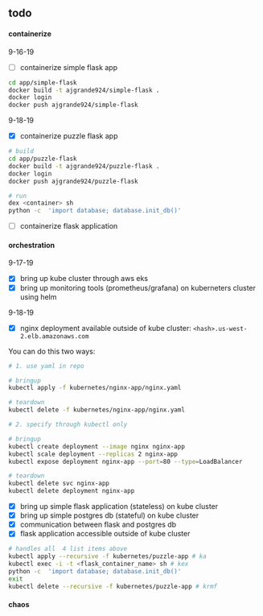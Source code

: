 ## todo

#### containerize

  9-16-19
  
  - [ ] containerize simple flask app
  
  ```sh
  cd app/simple-flask
  docker build -t ajgrande924/simple-flask .
  docker login
  docker push ajgrande924/simple-flask
  ```

  9-18-19

  - [x] containerize puzzle flask app
  
  ```sh
  # build
  cd app/puzzle-flask
  docker build -t ajgrande924/puzzle-flask .
  docker login
  docker push ajgrande924/puzzle-flask

  # run
  dex <container> sh
  python -c  'import database; database.init_db()'
  ```

  - [ ] containerize flask application

#### orchestration

9-17-19

  - [x] bring up kube cluster through aws eks
  - [x] bring up monitoring tools (prometheus/grafana) on kuberneters cluster using helm

9-18-19

  - [x] nginx deployment available outside of kube cluster: `<hash>.us-west-2.elb.amazonaws.com`

  You can do this two ways:

  ```sh
  # 1. use yaml in repo
  
  # bringup
  kubectl apply -f kubernetes/nginx-app/nginx.yaml
  
  # teardown
  kubectl delete -f kubernetes/nginx-app/nginx.yaml

  # 2. specify through kubectl only
  
  # bringup
  kubectl create deployment --image nginx nginx-app
  kubectl scale deployment --replicas 2 nginx-app
  kubectl expose deployment nginx-app --port=80 --type=LoadBalancer
  
  # teardown
  kubectl delete svc nginx-app
  kubectl delete deployment nginx-app
  ```

  - [x] bring up simple flask application (stateless) on kube cluster
  - [x] bring up simple postgres db (stateful) on kube cluster
  - [x] communication between flask and postgres db
  - [x] flask application accessible outside of kube cluster

  ```sh
  # handles all  4 list items above
  kubectl apply --recursive -f kubernetes/puzzle-app # ka
  kubectl exec -i -t <flask_container_name> sh # kex
  python -c  'import database; database.init_db()'
  exit
  kubectl delete --recursive -f kubernetes/puzzle-app # krmf
  ```

#### chaos
